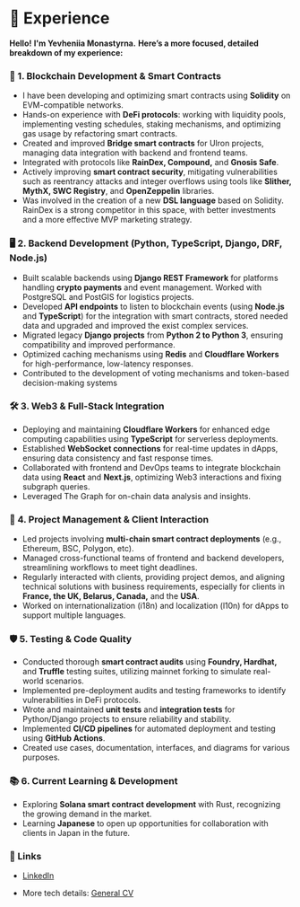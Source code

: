 # 📌 Experience
**Hello!**
**I'm Yevheniia Monastyrna.**
**Here’s a more focused, detailed breakdown of my experience:**

### 🔗 1. Blockchain Development & Smart Contracts
- I have been developing and optimizing smart contracts using **Solidity** on EVM-compatible networks.
- Hands-on experience with **DeFi protocols**: working with liquidity pools, implementing vesting schedules, staking mechanisms, and optimizing gas usage by refactoring smart contracts.
- Created and improved **Bridge smart contracts** for Ulron projects, managing data integration with backend and frontend teams.
- Integrated with protocols like **RainDex, Compound,** and **Gnosis Safe**.
- Actively improving **smart contract security**, mitigating vulnerabilities such as reentrancy attacks and integer overflows using tools like **Slither, MythX, SWC Registry**, and **OpenZeppelin** libraries.
- Was involved in the creation of a new **DSL language** based on Solidity. RainDex is a strong competitor in this space, with better investments and a more effective MVP marketing strategy.

### 🖥️ 2. Backend Development (Python, TypeScript, Django, DRF, Node.js)
- Built scalable backends using **Django REST Framework** for platforms handling **crypto payments** and event management. Worked with PostgreSQL and PostGIS for logistics projects.
- Developed **API endpoints** to listen to blockchain events (using **Node.js** and **TypeScript**) for the integration with smart contracts, stored needed data and upgraded and improved the exist complex services.
- Migrated legacy **Django projects** from **Python 2 to Python 3**, ensuring compatibility and improved performance.
- Optimized caching mechanisms using **Redis** and **Cloudflare Workers** for high-performance, low-latency responses.
- Contributed to the development of voting mechanisms and token-based decision-making systems

### 🛠️ 3. Web3 & Full-Stack Integration
- Deploying and maintaining **Cloudflare Workers** for enhanced edge computing capabilities using **TypeScript** for serverless deployments.
- Established **WebSocket connections** for real-time updates in dApps, ensuring data consistency and fast response times.
- Collaborated with frontend and DevOps teams to integrate blockchain data using **React** and **Next.js**, optimizing Web3 interactions and fixing subgraph queries.
- Leveraged The Graph for on-chain data analysis and insights.
  
### 🤝 4. Project Management & Client Interaction
- Led projects involving **multi-chain smart contract deployments** (e.g., Ethereum, BSC, Polygon, etc).
- Managed cross-functional teams of frontend and backend developers, streamlining workflows to meet tight deadlines.
- Regularly interacted with clients, providing project demos, and aligning technical solutions with business requirements, especially for clients in **France, the UK, Belarus, Canada,** and the **USA**.
- Worked on internationalization (i18n) and localization (l10n) for dApps to support multiple languages.

### 🛡️ 5. Testing & Code Quality
- Conducted thorough **smart contract audits** using **Foundry, Hardhat,** and **Truffle** testing suites, utilizing mainnet forking to simulate real-world scenarios.
- Implemented pre-deployment audits and testing frameworks to identify vulnerabilities in DeFi protocols.
- Wrote and maintained **unit tests** and **integration tests** for Python/Django projects to ensure reliability and stability.
- Implemented **CI/CD pipelines** for automated deployment and testing using **GitHub Actions**.
- Created use cases, documentation, interfaces, and diagrams for various purposes.
  
### 📚 6. Current Learning & Development
- Exploring **Solana smart contract development** with Rust, recognizing the growing demand in the market.
- Learning **Japanese** to open up opportunities for collaboration with clients in Japan in the future.

### 📎 Links
- [LinkedIn](https://www.linkedin.com/in/zhenimon/)

- More tech details:
 [General CV](https://github.com/shadowsupercoder/shadowsupercoder/blob/main/Yevheniia-Monastyrna-Full-Stack-Solidity-Developer.pdf)
